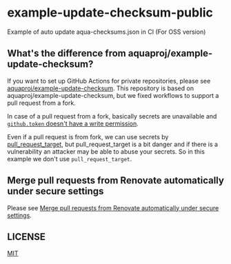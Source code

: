 # example-update-checksum-public

Example of auto update aqua-checksums.json in CI (For OSS version)

## What's the difference from aquaproj/example-update-checksum?

If you want to set up GitHub Actions for private repositories, please see [aquaproj/example-update-checksum](https://github.com/aquaproj/example-update-checksum).
This repository is based on aquaproj/example-update-checksum, but we fixed workflows to support a pull request from a fork.

In case of a pull request from a fork, basically secrets are unavailable and [`github.token` doesn't have a write permission](https://docs.github.com/en/actions/security-guides/automatic-token-authentication#permissions-for-the-github_token).

Even if a pull request is from fork, we can use secrets by [pull_request_target](https://securitylab.github.com/research/github-actions-preventing-pwn-requests/), but pull_request_target is a bit danger and if there is a vulnerability an attacker may be able to abuse your secrets.
So in this example we don't use `pull_request_target`.

## Merge pull requests from Renovate automatically under secure settings

Please see [Merge pull requests from Renovate automatically under secure settings](AUTOMERGE.md).

## LICENSE

[MIT](LICENSE)
